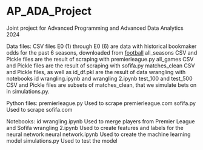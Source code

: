 # AP_ADA_Project
Joint project for Advanced Programming and Advanced Data Analytics 2024

Data files:
CSV files E0 (1) through E0 (6) are data with historical bookmaker odds for the past 6 seasons, downloaded from [football](https://www.football-data.co.uk/)
all_seasons CSV and Pickle files are the result of scraping with premierleague.py
all_games CSV and Pickle files are the result of scraping with sofifa.py
matches_clean CSV and Pickle files, as well as id_df.pkl are the result of data wrangling with notebooks id wrangling.ipynb and wrangling 2.ipynb
test_100 and test_500 CSV and Pickle files are subsets of matches_clean, that we simulate bets on in simulations.py.

Python files:
premierleague.py Used to scrape premierleague.com
sofifa.py Used to scrape sofifa.com

Notebooks:
id wrangling.ipynb Used to merge players from Premier League and Sofifa
wrangling 2.ipynb Used to create features and labels for the neural network
neural network.ipynb Used to create the machine learning model
simulations.py Used to test the model
